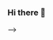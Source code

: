 ### Hi there 👋

<!--
# 💫 About Me:
🧠 Cursando Front-end/js @ SenacRS<br>📚 Auto-didata<br><br>👀 Você disse... conhecimento?


# 💻 Tech Stack:
![HTML5](https://img.shields.io/badge/html5-%23E34F26.svg?style=for-the-badge&logo=html5&logoColor=white) ![CSS3](https://img.shields.io/badge/css3-%231572B6.svg?style=for-the-badge&logo=css3&logoColor=white) ![JavaScript](https://img.shields.io/badge/javascript-%23323330.svg?style=for-the-badge&logo=javascript&logoColor=%23F7DF1E)
# 📊 GitHub Stats:
![](https://github-readme-stats.vercel.app/api?username=bznfsj&theme=radical&hide_border=false&include_all_commits=false&count_private=false)<br/>
![](https://github-readme-streak-stats.herokuapp.com/?user=bznfsj&theme=radical&hide_border=false)<br/>
![](https://github-readme-stats.vercel.app/api/top-langs/?username=bznfsj&theme=radical&hide_border=false&include_all_commits=false&count_private=false&layout=compact)

---
[![](https://visitcount.itsvg.in/api?id=bznfsj&icon=0&color=0)](https://visitcount.itsvg.in)

<!-- Proudly created with GPRM ( https://gprm.itsvg.in ) -->
-->
